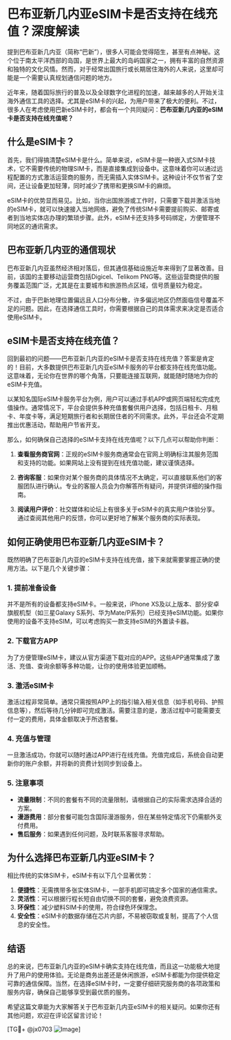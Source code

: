 # 巴布亚新几内亚eSIM卡是否支持在线充值？深度解读

提到巴布亚新几内亚（简称“巴新”），很多人可能会觉得陌生，甚至有点神秘。这个位于南太平洋西部的岛国，是世界上最大的岛屿国家之一，拥有丰富的自然资源和独特的文化风情。然而，对于经常出国旅行或长期居住海外的人来说，这里却可能是一个需要认真规划通信问题的地方。

近年来，随着国际旅行的普及以及全球数字化进程的加速，越来越多的人开始关注海外通信工具的选择。尤其是eSIM卡的兴起，为用户带来了极大的便利。不过，很多人在考虑使用巴新eSIM卡时，都会有一个共同疑问：**巴布亚新几内亚的eSIM卡是否支持在线充值呢？**

## 什么是eSIM卡？

首先，我们得搞清楚eSIM卡是什么。简单来说，eSIM卡是一种嵌入式SIM卡技术，它不需要传统的物理SIM卡，而是直接集成到设备中。这意味着你可以通过远程配置的方式激活运营商的服务，而无需插入实体SIM卡。这种设计不仅节省了空间，还让设备更加轻薄，同时减少了携带和更换SIM卡的麻烦。

eSIM卡的优势显而易见。比如，当你出国旅游或工作时，只需要下载并激活当地的eSIM卡，就可以快速接入当地网络，避免了传统SIM卡需要提前购买、邮寄或者到当地实体店办理的繁琐步骤。此外，eSIM卡还支持多号码绑定，方便管理不同地区的通讯需求。

## 巴布亚新几内亚的通信现状

巴布亚新几内亚虽然经济相对落后，但其通信基础设施近年来得到了显著改善。目前，该国的主要移动运营商包括Digicel、Telikom PNG等。这些运营商提供的服务覆盖范围广泛，尤其是在主要城市和旅游热点区域，信号质量较为稳定。

不过，由于巴新地理位置偏远且人口分布分散，许多偏远地区仍然面临信号覆盖不足的问题。因此，在选择通信工具时，你需要根据自己的具体需求来决定是否适合使用eSIM卡。

## eSIM卡是否支持在线充值？

回到最初的问题——巴布亚新几内亚的eSIM卡是否支持在线充值？答案是肯定的！目前，大多数提供巴布亚新几内亚eSIM卡服务的平台都支持在线充值功能。这意味着，无论你在世界的哪个角落，只要能连接互联网，就能随时随地为你的eSIM卡充值。

以某知名国际eSIM卡服务平台为例，用户可以通过手机APP或网页端轻松完成充值操作。通常情况下，平台会提供多种充值套餐供用户选择，包括日租卡、月租卡、年度卡等，满足短期旅行者和长期居住者的不同需求。此外，平台还会不定期推出优惠活动，帮助用户节省开支。

那么，如何确保自己选择的eSIM卡支持在线充值呢？以下几点可以帮助你判断：

1. **查看服务商官网**：正规的eSIM卡服务商通常会在官网上明确标注其服务范围和支持的功能。如果网站上没有提到在线充值功能，建议谨慎选择。
   
2. **咨询客服**：如果你对某个服务商的具体情况不太确定，可以直接联系他们的客服团队进行确认。专业的客服人员会为你解答所有疑问，并提供详细的操作指南。

3. **阅读用户评价**：社交媒体和论坛上有很多关于eSIM卡的真实用户体验分享。通过查阅其他用户的反馈，你可以更好地了解某个服务商的实际表现。

## 如何正确使用巴布亚新几内亚eSIM卡？

既然明确了巴布亚新几内亚的eSIM卡支持在线充值，接下来就需要掌握正确的使用方法。以下是几个关键步骤：

### 1. 提前准备设备

并不是所有的设备都支持eSIM卡。一般来说，iPhone XS及以上版本、部分安卓旗舰机型（如三星Galaxy S系列、华为Mate/P系列）已经支持eSIM功能。如果你使用的设备不支持eSIM，可以考虑购买一款支持eSIM的外置读卡器。

### 2. 下载官方APP

为了方便管理eSIM卡，建议从官方渠道下载对应的APP。这些APP通常集成了激活、充值、查询余额等多种功能，让你的使用体验更加顺畅。

### 3. 激活eSIM卡

激活过程非常简单。通常只需按照APP上的指引输入相关信息（如手机号码、护照信息等），然后等待几分钟即可完成激活。需要注意的是，激活过程中可能需要支付一定的费用，具体金额取决于所选套餐。

### 4. 充值与管理

一旦激活成功，你就可以随时通过APP进行在线充值。充值完成后，系统会自动更新你的账户余额，并将新的资费计划同步到设备上。

### 5. 注意事项

- **流量限制**：不同的套餐有不同的流量限制，请根据自己的实际需求选择合适的方案。
- **漫游费用**：部分套餐可能包含国际漫游服务，但在某些特定情况下仍需额外支付费用。
- **售后服务**：如果遇到任何问题，及时联系客服寻求帮助。

## 为什么选择巴布亚新几内亚eSIM卡？

相比传统的实体SIM卡，eSIM卡有以下几个显著优势：

1. **便捷性**：无需携带多张实体SIM卡，一部手机即可搞定多个国家的通信需求。
2. **灵活性**：可以根据行程长短自由切换不同的套餐，避免浪费资源。
3. **环保性**：减少塑料SIM卡的使用，符合绿色环保理念。
4. **安全性**：eSIM卡的数据存储在芯片内部，不易被窃取或复制，提高了个人信息的安全性。

## 结语

总的来说，巴布亚新几内亚的eSIM卡确实支持在线充值，而且这一功能极大地提升了用户的使用体验。无论是商务出差还是休闲旅游，eSIM卡都能为你提供稳定可靠的通信保障。当然，在选择eSIM卡时，一定要仔细研究服务商的各项政策和服务内容，确保自己能够享受到最优质的服务。

希望这篇文章能为大家解答关于巴布亚新几内亚eSIM卡的相关疑问。如果你还有其他问题，欢迎在评论区留言讨论！

[TG💪+ @jx0703 ![Image](https://github.com/user-attachments/assets/dbca1d08-cadb-493c-b0ec-ad6f7a83f270)]